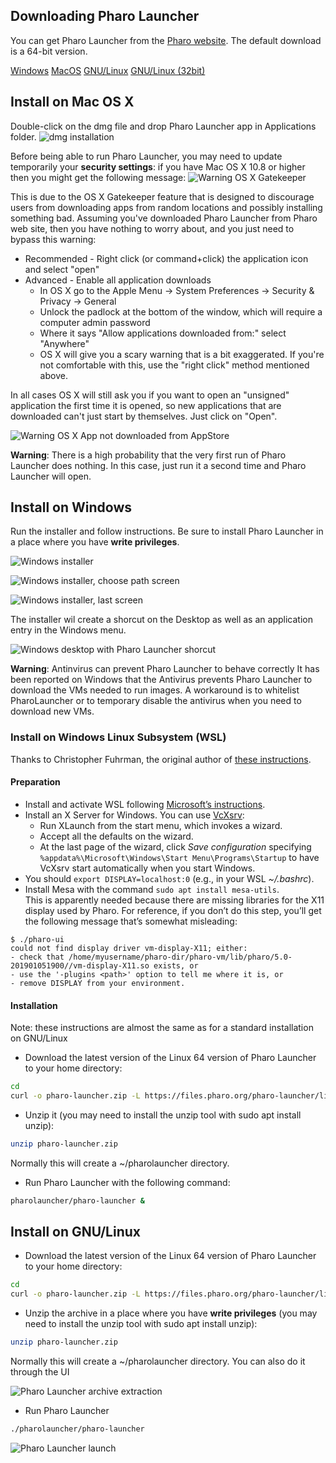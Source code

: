 ## Downloading Pharo Launcher
You can get Pharo Launcher from the [Pharo website](https://pharo.org/download).
The default download is a 64-bit version.

<p>
	<a class="btn download" href="https://files.pharo.org/pharo-launcher/windows"><i class="fa fa-windows"></i> Windows</a>
	<a class="btn download" href="https://files.pharo.org/pharo-launcher/mac"><i class="fa fa-apple"></i> MacOS</a>
	<a class="btn download" href="https://files.pharo.org/pharo-launcher/linux64"><i class="fa fa-linux"></i> GNU/Linux</a>
	<a class="btn " href="https://files.pharo.org/pharo-launcher/linux32"><i class="fa fa-linux"></i> GNU/Linux (32bit)</a>
</p>

## Install on Mac OS X
Double-click on the dmg file and drop Pharo Launcher app in Applications folder. 
![dmg installation](images/install-dmg.png)

Before being able to run Pharo Launcher, you may need to update temporarily your **security settings**: if you have Mac OS X 10.8 or higher then you might get the following message:
![Warning OS X Gatekeeper](images/warning-osx-gatekeeper.png)

This is due to the OS X Gatekeeper feature that is designed to discourage users from downloading apps from random locations and possibly installing something bad. Assuming you've downloaded Pharo Launcher from Pharo web site, then you have nothing to worry about, and you just need to bypass this warning:

* Recommended - Right click (or command+click) the application icon and select "open"
* Advanced - Enable all application downloads
	* In OS X go to the Apple Menu -> System Preferences -> Security & Privacy -> General
    * Unlock the padlock at the bottom of the window, which will require a computer admin password
    * Where it says "Allow applications downloaded from:" select "Anywhere"
    * OS X will give you a scary warning that is a bit exaggerated. If you're not comfortable with this, use the "right click" method mentioned above.

In all cases OS X will still ask you if you want to open an "unsigned" application the first time it is opened, so new applications that are downloaded can't just start by themselves. Just click on "Open".

![Warning OS X App not downloaded from AppStore](images/warning-osx-not-appstore.png)

**Warning**: There is a high probability that the very first run of Pharo Launcher does nothing. In this case, just run it a second time and Pharo Launcher will open.

## Install on Windows
Run the installer and follow instructions. Be sure to install Pharo Launcher in a place where you have **write privileges**.

![Windows installer](images/windows-installer.png)

![Windows installer, choose path screen](images/windows-installer-2-folder.png)

![Windows installer, last screen](images/windows-installer-3-finish.png)

The installer wil create a shorcut on the Desktop as well as an application entry in the Windows menu.

![Windows desktop with Pharo Launcher shorcut](images/windows-shorcut.png)

**Warning**: Antinvirus can prevent Pharo Launcher to behave correctly
It has been reported on Windows that the Antivirus prevents Pharo Launcher to download the VMs needed to run images. A workaround is to whitelist PharoLauncher or to temporary disable the antivirus when you need to download new VMs.

### Install on Windows Linux Subsystem (WSL)
Thanks to Christopher Fuhrman, the original author of [these instructions](https://fuhrmanator.github.io/2019/02/27/Pharo-in-WSL.html).
#### Preparation
- Install and activate WSL following [Microsoft’s instructions](https://docs.microsoft.com/en-us/windows/wsl/install-win10).
- Install an X Server for Windows. You can use [VcXsrv](https://sourceforge.net/projects/vcxsrv/):
    - Run XLaunch from the start menu, which invokes a wizard.
    - Accept all the defaults on the wizard.
    - At the last page of the wizard, click *Save configuration* specifying `%appdata%\Microsoft\Windows\Start Menu\Programs\Startup` to have VcXsrv start automatically when you start Windows.
- You should `export DISPLAY=localhost:0` (e.g., in your WSL *~/.bashrc*).
- Install Mesa with the command `sudo apt install mesa-utils`.  
This is apparently needed because there are missing libraries for the X11 display used by Pharo. For reference, if you don’t do this step, you’ll get the following message that’s somewhat misleading:
```
$ ./pharo-ui
could not find display driver vm-display-X11; either:
- check that /home/myusername/pharo-dir/pharo-vm/lib/pharo/5.0-201901051900//vm-display-X11.so exists, or
- use the '-plugins <path>' option to tell me where it is, or
- remove DISPLAY from your environment.
```

#### Installation
Note: these instructions are almost the same as for a standard installation on GNU/Linux
- Download the latest version of the Linux 64 version of Pharo Launcher to your home directory:    
```bash
cd
curl -o pharo-launcher.zip -L https://files.pharo.org/pharo-launcher/linux64
```
- Unzip it (you may need to install the unzip tool with sudo apt install unzip):
```bash
unzip pharo-launcher.zip
```
Normally this will create a ~/pharolauncher directory.

- Run Pharo Launcher with the following command:
```bash
pharolauncher/pharo-launcher &
```

## Install on GNU/Linux
- Download the latest version of the Linux 64 version of Pharo Launcher to your home directory:    
```bash
cd
curl -o pharo-launcher.zip -L https://files.pharo.org/pharo-launcher/linux64
```
- Unzip the archive in a place where you have **write privileges** (you may need to install the unzip tool with sudo apt install unzip):
```bash
unzip pharo-launcher.zip
```
Normally this will create a ~/pharolauncher directory.
You can also do it through the UI

![Pharo Launcher archive extraction](images/pharo-launcher-unzip-linux.png)

- Run Pharo Launcher
```bash
./pharolauncher/pharo-launcher
```
![Pharo Launcher launch](images/pharo-launcher-launch-linux.png)